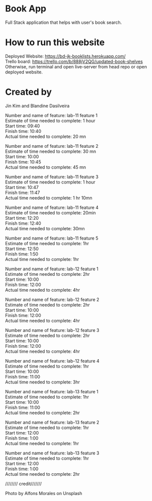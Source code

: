 # Book App
Full Stack application that helps with user's book search.  

# How to run this website
Deployed Website: https://bd-jk-booklists.herokuapp.com/  
Trello board: https://trello.com/b/888jV2QG/updated-book-shelves   
Otherwise, run terminal and open live-server from head repo or open deployed website.

# Created by  
Jin Kim and Blandine Dasilveira

Number and name of feature: lab-11 feature 1  
Estimate of time needed to complete: 1 hour   
Start time: 09:40  
Finish time: 10:40  
Actual time needed to complete: 20 mn  

Number and name of feature: lab-11 feature 2  
Estimate of time needed to complete: 30 mn  
Start time: 10:00  
Finish time: 10:45  
Actual time needed to complete: 45 mn  

Number and name of feature: lab-11 feature 3  
Estimate of time needed to complete: 1 hour  
Start time: 10:47  
Finish time: 11:47  
Actual time needed to complete: 1 hr 10mn  


Number and name of feature: lab-11 feature 4  
Estimate of time needed to complete: 20min  
Start time: 12:20  
Finish time: 12:40  
Actual time needed to complete: 30mn  

Number and name of feature: lab-11 feature 5  
Estimate of time needed to complete: 1hr  
Start time: 12:50  
Finish time: 1:50  
Actual time needed to complete: 1hr  

Number and name of feature: lab-12 feature 1  
Estimate of time needed to complete: 2hr  
Start time: 10:00  
Finish time: 12:00  
Actual time needed to complete: 4hr  

Number and name of feature: lab-12 feature 2  
Estimate of time needed to complete: 2hr  
Start time: 10:00  
Finish time: 12:00  
Actual time needed to complete: 4hr  

Number and name of feature: lab-12 feature 3  
Estimate of time needed to complete: 2hr  
Start time: 10:00  
Finish time: 12:00  
Actual time needed to complete: 4hr 

Number and name of feature: lab-12 feature 4  
Estimate of time needed to complete: 1hr  
Start time: 10:00  
Finish time: 11:00  
Actual time needed to complete: 3hr  

Number and name of feature: lab-13 feature 1  
Estimate of time needed to complete: 1hr  
Start time: 10:00  
Finish time: 11:00  
Actual time needed to complete: 2hr 
  
Number and name of feature: lab-13 feature 2   
Estimate of time needed to complete: 1hr  
Start time: 12:00  
Finish time: 1:00  
Actual time needed to complete: 1hr 

Number and name of feature: lab-13 feature 3  
Estimate of time needed to complete: 1hr  
Start time: 12:00  
Finish time: 1:00  
Actual time needed to complete: 2hr  


//////// credit///////

Photo by Alfons Morales on Unsplash


